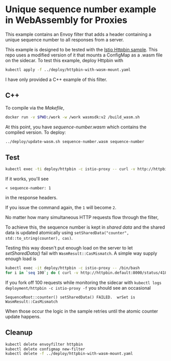 
# Unique sequence number example in WebAssembly for Proxies

This example contains an Envoy filter that adds a header containing a unique sequence number
to all responses from a server.

This example is designed to be tested with the
[Istio Httpbin sample](https://github.com/istio/istio/tree/release-1.9/samples/httpbin).
This repo uses a modified version of it that mounts a ConfigMap as a .wasm file on the sidecar.
To test this example, deploy Httpbin with

``` bash
kubectl apply -f ../deploy/httpbin-with-wasm-mount.yaml
```

I have only provided a C++ example of this filter.

## C++

To compile via the _Makefile_,

``` bash
docker run -v $PWD:/work -w /work wasmsdk:v2 /build_wasm.sh
```

At this point, you have _sequence-number.wasm_ which contains the compiled version.  To deploy:

``` bash
../deploy/update-wasm.sh sequence-number.wasm sequence-number
```

## Test

``` bash
kubectl exec -ti deploy/httpbin -c istio-proxy -- curl -v http://httpbin.default:8000/status/200
```

If it works, you'll see 

```
< sequence-number: 1
```

in the response headers.

If you issue the command again, the `1` will become `2`.

No matter how many simultaneous HTTP requests flow through the filter, 

To achieve this, the sequence number is kept in _shared data_ and the shared data is
updated atomically using `setSharedData("counter", std::to_string(counter), cas)`.

Testing this way doesn't put enough load on the server to let _setSharedData()_ fail with `WasmResult::CasMismatch`.  A simple way supply enough load is

``` bash
kubectl exec -it deploy/httpbin -c istio-proxy -- /bin/bash
for i in `seq 100`; do ( curl -v http://httpbin.default:8000/status/418 & ); done
```

If you fork off 100 requests while monitoring the sidecar with `kubectl logs deployment/httpbin -c istio-proxy -f` you should see an occasional

```
SequenceRoot::counter() setSharedData() FAILED.  wrSet is WasmResult::CasMismatch
```

When those occur the logic in the sample retries until the atomic counter update happens.

## Cleanup

``` bash
kubectl delete envoyfilter httpbin
kubectl delete configmap new-filter
kubectl delete -f ../deploy/httpbin-with-wasm-mount.yaml
```
